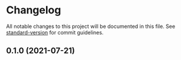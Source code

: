 # Changelog

All notable changes to this project will be documented in this file.
See [standard-version](https://github.com/conventional-changelog/standard-version) for commit guidelines.

## 0.1.0 (2021-07-21)

